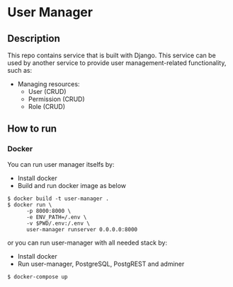 # User Manager

## Description
This repo contains service that is built with Django.
This service can be used by another service to provide user management-related functionality, such as:
- Managing resources:
    - User (CRUD)
    - Permission (CRUD)
    - Role (CRUD)

## How to run
### Docker
You can run user manager itselfs by:
- Install docker
- Build and run docker image as below
```shell script
$ docker build -t user-manager .
$ docker run \
      -p 8000:8000 \
      -e ENV_PATH=/.env \
      -v $PWD/.env:/.env \
      user-manager runserver 0.0.0.0:8000
```
or you can run user-manager with all needed stack by:
- Install docker
- Run user-manager, PostgreSQL, PostgREST and adminer
```shell script
$ docker-compose up
```
